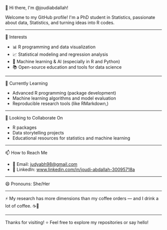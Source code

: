 
 👋 Hi there, I'm @joudiabdallah!

Welcome to my GitHub profile! I'm a PhD student in Statistics, passionate about data, Statistics, and turning ideas into R codes.  

---

 👀 Interests
- 📊 R programming and data visualization  
- 📈 Statistical modeling and regression analysis  
- 🧠 Machine learning & AI (especially in R and Python)  
- 📚 Open-source education and tools for data science

---

🌱 Currently Learning
- Advanced R programming (package development)
- Machine learning algorithms and model evaluation
- Reproducible research tools (like RMarkdown,)

---

💞️ Looking to Collaborate On
- R packages  
- Data storytelling projects  
- Educational resources for statistics and machine learning  

---

 📫 How to Reach Me
- 📧 Email: judyabh98@gmail.com  
- 💬 LinkedIn:  www.linkedin.com/in/joudi-abdallah-30095718a

---

 😄 Pronouns: 
She/Her

---

⚡ 
My research has more dimensions than my coffee orders — and I drink a lot of coffee. ☕📐

---

Thanks for visiting! ⭐️ Feel free to explore my repositories or say hello!

<!---
joudiabdallah/joudiabdallah is a ✨ special ✨ repository because its `README.md` (this file) appears on your GitHub profile.
You can click the Preview link to take a look at your changes.
--->
